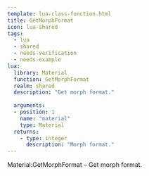 ```yaml
---
template: lua-class-function.html
title: GetMorphFormat
icon: lua-shared
tags:
  - lua
  - shared
  - needs-verification
  - needs-example
lua:
  library: Material
  function: GetMorphFormat
  realm: shared
  description: "Get morph format."
  
  arguments:
  - position: 1
    name: "material"
    type: Material
  returns:
    - type: integer
      description: "Morph format."
---
```


<div class="lua__search__keywords">
Material:GetMorphFormat &#x2013; Get morph format.
</div>
